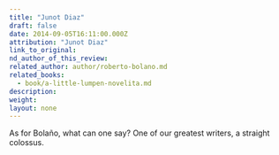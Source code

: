 ```yaml
---
title: "Junot Diaz"
draft: false
date: 2014-09-05T16:11:00.000Z
attribution: "Junot Diaz"
link_to_original:
nd_author_of_this_review:
related_author: author/roberto-bolano.md
related_books:
  - book/a-little-lumpen-novelita.md
description:
weight:
layout: none
---
```

As for Bolaño, what can one say? One of our greatest writers, a straight colossus.

